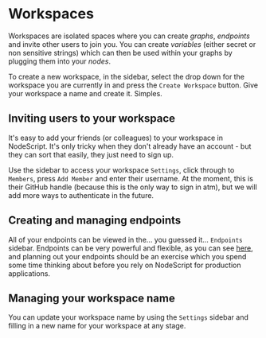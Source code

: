 # Workspaces

Workspaces are isolated spaces where you can create _graphs_, _endpoints_ and invite other users to join you. You can create _variables_ (either secret or non sensitive strings) which can then be used within your graphs by plugging them into your _nodes_.

To create a new workspace, in the sidebar, select the drop down for the workspace you are currently in and press the `Create Workspace` button. Give your workspace a name and create it. Simples.

## Inviting users to your workspace

It's easy to add your friends (or colleagues) to your workspace in NodeScript. It's only tricky when they don't already have an account - but they can sort that easily, they just need to sign up.

Use the sidebar to access your workspace `Settings`, click through to `Members`, press `Add Member` and enter their username. At the moment, this is their GitHub handle (because this is the only way to sign in atm), but we will add more ways to authenticate in the future.

## Creating and managing endpoints

All of your endpoints can be viewed in the... you guessed it... `Endpoints` sidebar. Endpoints can be very powerful and flexible, as you can see [here](./endpoints), and planning out your endpoints should be an exercise which you spend some time thinking about before you rely on NodeScript for production applications.

## Managing your workspace name

You can update your workspace name by using the `Settings` sidebar and filling in a new name for your workspace at any stage.
